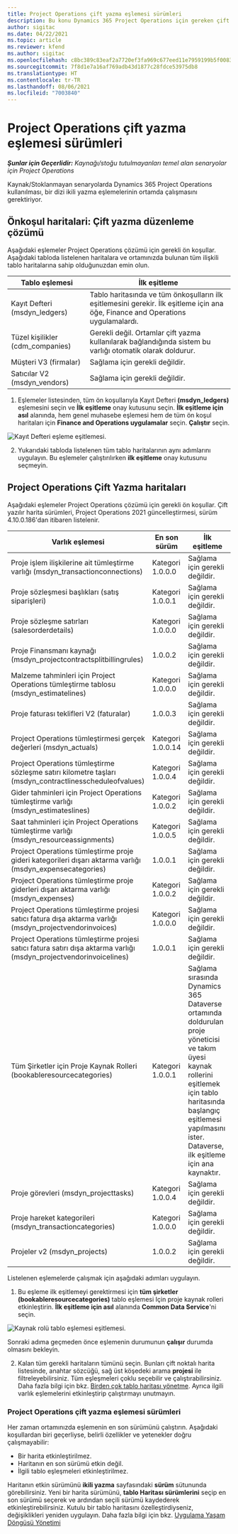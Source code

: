 ```yaml
---
title: Project Operations çift yazma eşlemesi sürümleri
description: Bu konu Dynamics 365 Project Operations için gereken çift yazma eşlemelerinin listesi sağlanır .
author: sigitac
ms.date: 04/22/2021
ms.topic: article
ms.reviewer: kfend
ms.author: sigitac
ms.openlocfilehash: c8bc389c83eaf2a7720ef3fa969c677eed11e7959199b5f0083df5bf3b43ea43
ms.sourcegitcommit: 7f8d1e7a16af769adb43d1877c28fdce53975db8
ms.translationtype: HT
ms.contentlocale: tr-TR
ms.lasthandoff: 08/06/2021
ms.locfileid: "7003840"
---
```

# <a name="project-operations-dual-write-map-versions"></a>Project Operations çift yazma eşlemesi sürümleri

_**Şunlar için Geçerlidir:** Kaynağı/stoğu tutulmayanları temel alan senaryolar için Project Operations_

Kaynak/Stoklanmayan senaryolarda Dynamics 365 Project Operations kullanılması, bir dizi ikili yazma eşlemelerinin ortamda çalışmasını gerektiriyor. 

## <a name="prerequisite-maps-dual-write-orchestration-solution"></a>Önkoşul haritalari: Çift yazma düzenleme çözümü

Aşağıdaki eşlemeler Project Operations çözümü için gerekli ön koşullar. Aşağıdaki tabloda listelenen haritalara ve ortamınızda bulunan tüm ilişkili tablo haritalarına sahip olduğunuzdan emin olun.

| Tablo eşlemesi | İlk eşitleme |
| --- | --- |
| Kayıt Defteri (msdyn_ledgers) | Tablo haritasında ve tüm önkoşulların ilk eşitlemesini gerekir. İlk eşitleme için ana öğe, Finance and Operations uygulamalardı. |
| Tüzel kişilikler (cdm_companies) | Gerekli değil. Ortamlar çift yazma kullanılarak bağlandığında sistem bu varlığı otomatik olarak doldurur. |
| Müşteri V3 (firmalar) | Sağlama için gerekli değildir. |
| Satıcılar V2 (msdyn_vendors) | Sağlama için gerekli değildir. |

1. Eşlemeler listesinden, tüm ön koşullarıyla Kayıt Defteri **(msdyn\_ledgers)** eşlemesini seçin ve **İlk eşitleme** onay kutusunu seçin. **İlk eşitleme için asıl** alanında, hem genel muhasebe eşlemesi hem de tüm ön koşul haritaları için **Finance and Operations uygulamalar** seçin. **Çalıştır** seçin.

![Kayıt Defteri eşleme eşitlemesi.](media/DW6.png)

2. Yukarıdaki tabloda listelenen tüm tablo haritalarının aynı adımlarını uygulayın. Bu eşlemeler çalıştırılırken **ilk eşitleme** onay kutusunu seçmeyin.

## <a name="project-operations-dual-write-maps"></a>Project Operations Çift Yazma haritaları

Aşağıdaki eşlemeler Project Operations çözümü için gerekli ön koşullar. Çift yazılır harita sürümleri, Project Operations 2021 güncelleştirmesi, sürüm 4.10.0.186'dan itibaren listelenir.

| **Varlık eşlemesi** | **En son sürüm** | **İlk eşitleme** |
| --- | --- | --- |
| Proje işlem ilişkilerine ait tümleştirme varlığı (msdyn\_transactionconnections) | Kategori 1.0.0.0 | Sağlama için gerekli değildir. |
| Proje sözleşmesi başlıkları (satış siparişleri) | Kategori 1.0.0.1 | Sağlama için gerekli değildir. |
| Proje sözleşme satırları (salesorderdetails) | Kategori 1.0.0.0 | Sağlama için gerekli değildir. |
| Proje Finansmanı kaynağı (msdyn_projectcontractsplitbillingrules) | 1.0.0.2 | Sağlama için gerekli değildir. |
| Malzeme tahminleri için Project Operations tümleştirme tablosu (msdyn\_estimatelines) | Kategori 1.0.0.0 | Sağlama için gerekli değildir. |
| Proje faturası teklifleri V2 (faturalar) | 1.0.0.3 | Sağlama için gerekli değildir. |
| Project Operations tümleştirmesi gerçek değerleri (msdyn_actuals) | Kategori 1.0.0.14 | Sağlama için gerekli değildir. |
| Project Operations tümleştirme sözleşme satırı kilometre taşları (msdyn_contractlinesscheduleofvalues) | Kategori 1.0.0.4 | Sağlama için gerekli değildir. |
| Gider tahminleri için Project Operations tümleştirme varlığı (msdyn_estimateslines) | Kategori 1.0.0.2 | Sağlama için gerekli değildir. |
| Saat tahminleri için Project Operations tümleştirme varlığı (msdyn_resourceassignments) | Kategori 1.0.0.5 | Sağlama için gerekli değildir. |
| Project Operations tümleştirme proje gideri kategorileri dışarı aktarma varlığı (msdyn_expensecategories) | 1.0.0.1 | Sağlama için gerekli değildir. |
| Project Operations tümleştirme proje giderleri dışarı aktarma varlığı (msdyn_expenses) | Kategori 1.0.0.2 | Sağlama için gerekli değildir. |
| Project Operations tümleştirme projesi satıcı fatura dışa aktarma varlığı (msdyn_projectvendorinvoices) | Kategori 1.0.0.0 | Sağlama için gerekli değildir. |
| Project Operations tümleştirme projesi satıcı fatura satırı dışa aktarma varlığı (msdyn_projectvendorinvoicelines) | 1.0.0.1 | Sağlama için gerekli değildir. |
| Tüm Şirketler için Proje Kaynak Rolleri (bookableresourcecategories) | Kategori 1.0.0.1 | Sağlama sırasında Dynamics 365 Dataverse ortamında doldurulan proje yöneticisi ve takım üyesi kaynak rollerini eşitlemek için tablo haritasında başlangıç eşitlemesi yapılmasını ister. Dataverse, ilk eşitleme için ana kaynaktır. |
| Proje görevleri (msdyn_projecttasks) | Kategori 1.0.0.4 | Sağlama için gerekli değildir. |
| Proje hareket kategorileri (msdyn_transactioncategories) | Kategori 1.0.0.0 | Sağlama için gerekli değildir. |
| Projeler v2 (msdyn_projects) | 1.0.0.2 | Sağlama için gerekli değildir. |

Listelenen eşlemelerde çalışmak için aşağıdaki adımları uygulayın.

1. Bu eşleme ilk eşitlemeyi gerektirmesi için **tüm şirketler (bookableresourcecategories)** tablo eşlemesi Için proje kaynak rolleri etkinleştirin. **İlk eşitleme için asıl** alanında **Common Data Service**'ni seçin. 

 ![Kaynak rolü tablo eşlemesi eşitlemesi.](media/6ResourceInitialSync.jpg)

 Sonraki adıma geçmeden önce eşlemenin durumunun **çalışır** durumda olmasını bekleyin.

2. Kalan tüm gerekli haritaların tümünü seçin. Bunları çift noktalı harita listesinde, anahtar sözcüğü, sağ üst köşedeki arama **projesi** ile filtreleyebilirsiniz. Tüm eşleşmeleri çoklu seçebilir ve çalıştırabilirsiniz. Daha fazla bilgi için bkz. [Birden çok tablo haritası yönetme](/dynamics365/fin-ops-core/dev-itpro/data-entities/dual-write/multiple-entity-maps). Ayrıca ilgili varlık eşlemelerini etkinleştirip çalıştırmayı unutmayın.

### <a name="project-operations-dual-write-map-versions"></a>Project Operations çift yazma eşlemesi sürümleri

Her zaman ortamınızda eşlemenin en son sürümünü çalıştırın. Aşağıdaki koşullardan biri geçerliyse, belirli özellikler ve yetenekler doğru çalışmayabilir:

- Bir harita etkinleştirilmez.
- Haritanın en son sürümü etkin değil. 
- İlgili tablo eşleşmeleri etkinleştirilmez.

Haritanın etkin sürümünü **ikili yazma** sayfasındaki **sürüm** sütununda görebilirsiniz. Yeni bir harita sürümünü, **tablo Haritası sürümlerini** seçip en son sürümü seçerek ve ardından seçili sürümü kaydederek etkinleştirebilirsiniz. Kutulu bir tablo haritasını özelleştirdiyseniz, değişiklikleri yeniden uygulayın. Daha fazla bilgi için bkz. [Uygulama Yaşam Döngüsü Yönetimi](/dynamics365/fin-ops-core/dev-itpro/data-entities/dual-write/app-lifecycle-management)
